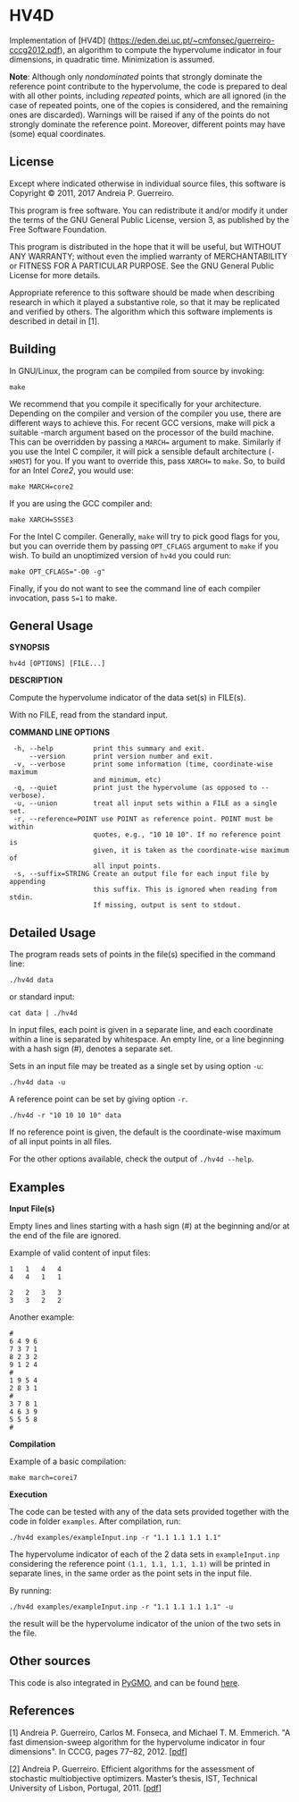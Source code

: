 HV4D
====



Implementation of [HV4D] (https://eden.dei.uc.pt/~cmfonsec/guerreiro-cccg2012.pdf), an algorithm to compute the hypervolume indicator in four dimensions, in quadratic time. Minimization is assumed.


**Note**: Although only *nondominated* points that strongly dominate the reference point contribute to the hypervolume, the code is prepared to deal with all other points, including *repeated* points, which are all ignored (in the case of repeated points, one of the copies is considered, and the remaining ones are discarded). Warnings will be raised if any of the points do not strongly dominate the reference point. Moreover, different points may have (some) equal coordinates.



License
--------
	

Except where indicated otherwise in individual source files, this software is Copyright © 2011, 2017 Andreia P. Guerreiro.

This program is free software. You can redistribute it and/or modify it under the terms of the GNU General Public License, version 3, as published by the Free Software Foundation.

This program is distributed in the hope that it will be useful, but WITHOUT ANY WARRANTY; without even the implied warranty of MERCHANTABILITY or FITNESS FOR A PARTICULAR PURPOSE. See the GNU General Public License for more details.

Appropriate reference to this software should be made when describing research in which it played a substantive role, so that it may be replicated and verified by others. The algorithm which this software implements is described in detail in [1]. 



Building
--------


In GNU/Linux, the program can be compiled from source by invoking:

    make

We recommend that you compile it specifically for your architecture. Depending on the compiler and version of the compiler you use, there are different ways to achieve this. For recent GCC versions, make will pick a suitable -march argument based on the processor of the build machine. This can be overridden by passing a `MARCH=` argument to make. Similarly if you use the Intel C compiler, it will pick a sensible default architecture (`-xHOST`) for you. If you want to override this, pass `XARCH=` to `make`. So, to build for an Intel *Core2*, you would use:

    make MARCH=core2

If you are using the GCC compiler and:

    make XARCH=SSSE3

For the Intel C compiler. Generally, `make` will try to pick good flags for you, but you can override them by passing `OPT_CFLAGS` argument to `make` if you wish. To build an unoptimized version of `hv4d` you could run:

    make OPT_CFLAGS="-O0 -g"

Finally, if you do not want to see the command line of each compiler invocation, pass `S=1` to make.





General Usage
-------------------

**SYNOPSIS** 

    hv4d [OPTIONS] [FILE...]
    
**DESCRIPTION**

Compute the hypervolume indicator of the data set(s) in FILE(s).

With no FILE, read from the standard input.

**COMMAND LINE OPTIONS**

	 -h, --help          print this summary and exit.                          
	     --version       print version number and exit.                        
	 -v, --verbose       print some information (time, coordinate-wise maximum 
		             	 and minimum, etc)                                     
	 -q, --quiet         print just the hypervolume (as opposed to --verbose). 
	 -u, --union         treat all input sets within a FILE as a single set.   
	 -r, --reference=POINT use POINT as reference point. POINT must be within  
		                 quotes, e.g., "10 10 10". If no reference point is  
		                 given, it is taken as the coordinate-wise maximum of  
		                 all input points.                                     
	 -s, --suffix=STRING Create an output file for each input file by appending
		                 this suffix. This is ignored when reading from stdin. 
		                 If missing, output is sent to stdout.    



Detailed Usage
-------------------

The program reads sets of points in the file(s) specified in the command line:

    ./hv4d data

or standard input:

    cat data | ./hv4d

In input files, each point is given in a separate line, and each coordinate within a line is separated by whitespace. An empty line, or a line beginning with a  hash sign (#), denotes a separate set.


Sets in an input file may be treated as a single set by using option `-u`: 

    ./hv4d data -u


A reference point can be set by giving option `-r`.

    ./hv4d -r "10 10 10 10" data

 If no reference point is given, the default is the coordinate-wise maximum of all input points in all files.

For the other options available, check the output of `./hv4d --help`.

    



Examples
--------

**Input File(s)**

Empty lines and lines starting with a hash sign (#) at the beginning and/or at the end of the file are ignored.

Example of valid content of input files:

    1   1   4   4
    4   4   1   1
    
    2   2   3   3
    3   3   2   2

Another example:

    #
    6 4 9 6
    7 3 7 1
    8 2 3 2
    9 1 2 4
    #
    1 9 5 4
    2 8 3 1
    #
    3 7 8 1
    4 6 3 9
    5 5 5 8
    #
    


**Compilation**

Example of a basic compilation:

    make march=corei7


**Execution**

The code can be tested with any of the data sets provided together with the code in folder `examples`. After compilation, run:

    ./hv4d examples/exampleInput.inp -r "1.1 1.1 1.1 1.1" 
    

The hypervolume indicator of each of the 2 data sets in `exampleInput.inp ` considering the reference point `(1.1, 1.1, 1.1, 1.1)` will be printed in separate lines, in the same order as the point sets in the input file.

By running:


    ./hv4d examples/exampleInput.inp -r "1.1 1.1 1.1 1.1" -u
    
the result will be the hypervolume indicator of the union of the two sets in the file.
    
    


Other sources
-------------

This code is also integrated in [PyGMO](http://esa.github.io/pygmo/index.html), and can be found [here](https://github.com/esa/pagmo/tree/master/src/util/hv_algorithm/hv4d_cpp_original).


References
----------

[1] Andreia P. Guerreiro, Carlos M. Fonseca, and Michael T. M. Emmerich. "A fast dimension-sweep algorithm for the hypervolume indicator in four dimensions". In CCCG, pages 77–82, 2012. [[pdf](https://eden.dei.uc.pt/~cmfonsec/guerreiro-cccg2012.pdf)]

[2] Andreia P. Guerreiro. Efficient algorithms for the assessment of stochastic multiobjective optimizers. Master’s thesis, IST, Technical University of Lisbon, Portugal, 2011. [[pdf](https://eden.dei.uc.pt/~cmfonsec/AndreiaGuerreiroMSc.pdf)]


